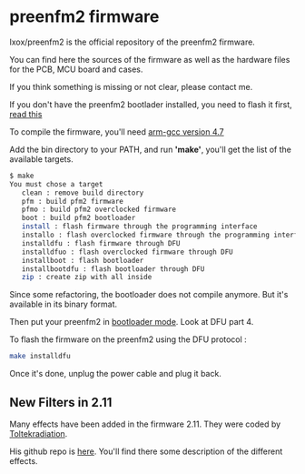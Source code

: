 # preenfm2 firmware

Ixox/preenfm2 is the official repository of the preenfm2 firmware.

You can find here the sources of the firmware as well as the hardware files for the PCB, MCU board and cases.

If you think something is missing or not clear, please contact me.

If you don't have the preenfm2 bootlader installed, you need to flash it first, [read this](http://ixox.fr/preenfm2/build-it/burn-firmware/)


To compile the firmware, you'll need [arm-gcc version 4.7](https://launchpad.net/gcc-arm-embedded/+milestone/4.7-2014-q2-update)

Add the bin directory to your PATH, and run **'make'**, you'll get the list of the available targets.


```bash
$ make
You must chose a target
   clean : remove build directory
   pfm : build pfm2 firmware
   pfmo : build pfm2 overclocked firmware
   boot : build pfm2 bootloader
   install : flash firmware through the programming interface
   installo : flash overclocked firmware through the programming interface
   installdfu : flash firmware through DFU
   installdfuo : flash overclocked firmware through DFU
   installboot : flash bootloader
   installbootdfu : flash bootloader through DFU
   zip : create zip with all inside
```
Since some refactoring, the bootloader does not compile anymore. But it's available in its binary format.

Then put your preenfm2 in [bootloader mode](http://ixox.fr/preenfm2/manual/upgrade-firmware/). Look at DFU part 4.

To flash the firmware on the preenfm2 using the DFU protocol :

```bash
make installdfu
```

Once it's done, unplug the power cable and plug it back.

## New Filters in 2.11

Many effects have been added in the firmware 2.11. They were coded by [Toltekradiation](http://ixox.fr/forum/index.php?topic=69544.0).

His github repo is [here](https://github.com/pvig/preenfm2). You'll find there some description of the different effects.